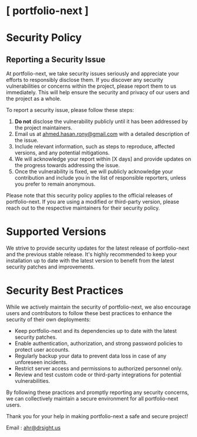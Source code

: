 # [ portfolio-next ]

# Security Policy

## Reporting a Security Issue

At portfolio-next, we take security issues seriously and appreciate your efforts to responsibly disclose them. If you discover any security vulnerabilities or concerns within the project, please report them to us immediately. This will help ensure the security and privacy of our users and the project as a whole.

To report a security issue, please follow these steps:

1. **Do not** disclose the vulnerability publicly until it has been addressed by the project maintainers.
2. Email us at [ahmed.hasan.rony@gmail.com](mailto:ahmed.hasan.rony@gmail.com) with a detailed description of the issue.
3. Include relevant information, such as steps to reproduce, affected versions, and any potential mitigations.
4. We will acknowledge your report within [X days] and provide updates on the progress towards addressing the issue.
5. Once the vulnerability is fixed, we will publicly acknowledge your contribution and include you in the list of responsible reporters, unless you prefer to remain anonymous.

Please note that this security policy applies to the official releases of portfolio-next. If you are using a modified or third-party version, please reach out to the respective maintainers for their security policy.

# Supported Versions

We strive to provide security updates for the latest release of portfolio-next and the previous stable release. It's highly recommended to keep your installation up to date with the latest version to benefit from the latest security patches and improvements.

# Security Best Practices

While we actively maintain the security of portfolio-next, we also encourage users and contributors to follow these best practices to enhance the security of their own deployments:

- Keep portfolio-next and its dependencies up to date with the latest security patches.
- Enable authentication, authorization, and strong password policies to protect user accounts.
- Regularly backup your data to prevent data loss in case of any unforeseen incidents.
- Restrict server access and permissions to authorized personnel only.
- Review and test custom code or third-party integrations for potential vulnerabilities.

By following these practices and promptly reporting any security concerns, we can collectively maintain a secure environment for all portfolio-next users.

Thank you for your help in making portfolio-next a safe and secure project!

Email : [ahr@drsight.us](mailto:ahr@drsight.us)


